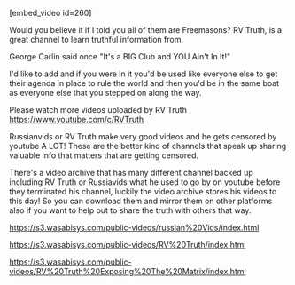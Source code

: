 [embed_video id=260]

Would you believe it if I told you all of them are Freemasons? RV Truth, is a great channel to learn truthful information from.

George Carlin said once "It's a BIG Club and YOU Ain't In It!" 

I'd like to add and if you were in it you'd be used like everyone else to get their agenda in place to rule the world and then you'd be in the same boat as everyone else that you stepped on along the way.

Please watch more videos uploaded by RV Truth https://www.youtube.com/c/RVTruth

Russianvids or RV Truth make very good videos and he gets censored by youtube A LOT! These are the better kind of channels that speak up sharing valuable info that matters that are getting censored.

There's a video archive that has many different channel backed up including RV Truth or Russiavids what he used to go by on youtube before they terminated his channel, luckily the video archive stores his videos to this day! So you can download them and mirror them on other platforms also if you want to help out to share the truth with others that way.

https://s3.wasabisys.com/public-videos/russian%20Vids/index.html

https://s3.wasabisys.com/public-videos/RV%20Truth/index.html

https://s3.wasabisys.com/public-videos/RV%20Truth%20Exposing%20The%20Matrix/index.html
